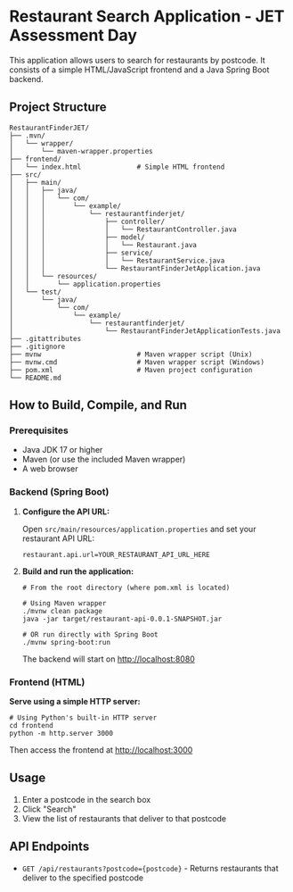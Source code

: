 # Restaurant Search Application - JET Assessment Day

This application allows users to search for restaurants by postcode. It consists of a simple HTML/JavaScript frontend and a Java Spring Boot backend.

## Project Structure
```
RestaurantFinderJET/
├── .mvn/
│   └── wrapper/
│       └── maven-wrapper.properties
├── frontend/
│   └── index.html              # Simple HTML frontend
├── src/
│   ├── main/
│   │   ├── java/
│   │   │   └── com/
│   │   │       └── example/
│   │   │           └── restaurantfinderjet/
│   │   │               ├── controller/
│   │   │               │   └── RestaurantController.java
│   │   │               ├── model/
│   │   │               │   └── Restaurant.java
│   │   │               ├── service/
│   │   │               │   └── RestaurantService.java
│   │   │               └── RestaurantFinderJetApplication.java
│   │   └── resources/
│   │       └── application.properties
│   └── test/
│       └── java/
│           └── com/
│               └── example/
│                   └── restaurantfinderjet/
│                       └── RestaurantFinderJetApplicationTests.java
├── .gitattributes
├── .gitignore
├── mvnw                        # Maven wrapper script (Unix)
├── mvnw.cmd                    # Maven wrapper script (Windows)
├── pom.xml                     # Maven project configuration
└── README.md                   
```


## How to Build, Compile, and Run

### Prerequisites

- Java JDK 17 or higher
- Maven (or use the included Maven wrapper)
- A web browser

### Backend (Spring Boot)

1. **Configure the API URL:**

   Open `src/main/resources/application.properties` and set your restaurant API URL:

   ```properties
   restaurant.api.url=YOUR_RESTAURANT_API_URL_HERE

2. **Build and run the application:**

    ```shellscript
    # From the root directory (where pom.xml is located)
    
    # Using Maven wrapper
    ./mvnw clean package
    java -jar target/restaurant-api-0.0.1-SNAPSHOT.jar
    
    # OR run directly with Spring Boot
    ./mvnw spring-boot:run
    ```
    The backend will start on [http://localhost:8080](http://localhost:8080)

### Frontend (HTML)

**Serve using a simple HTTP server:**

```shellscript
# Using Python's built-in HTTP server
cd frontend
python -m http.server 3000
```

Then access the frontend at [http://localhost:3000](http://localhost:3000)

## Usage

1. Enter a postcode in the search box
2. Click "Search"
3. View the list of restaurants that deliver to that postcode


## API Endpoints

- `GET /api/restaurants?postcode={postcode}` - Returns restaurants that deliver to the specified postcode
